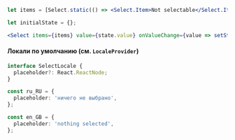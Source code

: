 ```jsx harmony
let items = [Select.static(() => <Select.Item>Not selectable</Select.Item>), 'One', 'Two', 'Three', Select.SEP, 'Four'];

let initialState = {};

<Select items={items} value={state.value} onValueChange={value => setState({ value })} />;
```

#### Локали по умолчанию (см. `LocaleProvider`)

```typescript
interface SelectLocale {
  placeholder?: React.ReactNode;
}

const ru_RU = {
  placeholder: 'ничего не выбрано',
};

const en_GB = {
  placeholder: 'nothing selected',
};
```
